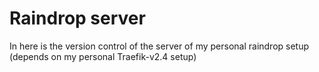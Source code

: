 # Raindrop server
In here is the version control of the server of my personal raindrop setup (depends on my personal Traefik-v2.4 setup)
